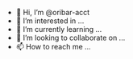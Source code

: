 - 👋 Hi, I’m @oribar-acct
- 👀 I’m interested in ...
- 🌱 I’m currently learning ...
- 💞️ I’m looking to collaborate on ...
- 📫 How to reach me ...

<!---
oribar-acct/oribar-acct is a ✨ special ✨ repository because its `README.md` (this file) appears on your GitHub profile.
You can click the Preview link to take a look at your changes.
--->
